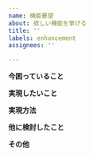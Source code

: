 ```yaml
---
name: 機能要望
about: 欲しい機能を挙げる
title: ''
labels: enhancement
assignees: ''

---
```


**今困っていること**

**実現したいこと**

**実現方法**

**他に検討したこと**

**その他**
